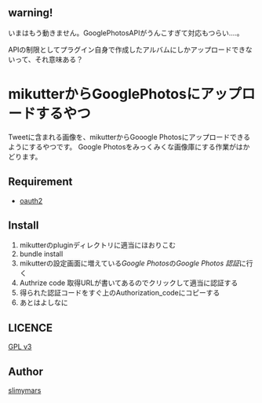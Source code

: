 ## warning!
いまはもう動きません。GooglePhotosAPIがうんこすぎて対応もつらい‥‥。

APIの制限としてプラグイン自身で作成したアルバムにしかアップロードできないって、それ意味ある？

mikutterからGooglePhotosにアップロードするやつ
====

Tweetに含まれる画像を、mikutterからGooogle Photosにアップロードできるようにするやつです。
Google Photosをみっくみくな画像庫にする作業がはかどります。

## Requirement
* [oauth2](https://github.com/intridea/oauth2)

## Install
1. mikutterのpluginディレクトリに適当にほおりこむ
2. bundle install
3. mikutterの設定画面に増えている*Google Photos*の*Google Photos 認証*に行く
4. Authrize code 取得URLが書いてあるのでクリックして適当に認証する
5. 得られた認証コードをすぐ上のAuthorization_codeにコピーする
6. あとはよしなに

## LICENCE
[GPL v3](https://www.gnu.org/licenses/gpl-3.0.ja.html)

## Author
[slimymars](https://twitter.com/slimymars)
